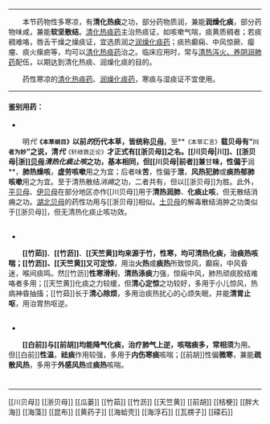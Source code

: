---
&emsp;&emsp;本节药物性多寒凉，有**清化热痰**之功，部分药物质润，兼能**润燥化痰**，部分药物味咸，兼能**软坚散结**。<ins>清化热痰药</ins>主治热痰证，如咳嗽气喘，痰黄质稠者；若痰稠难咯，唇舌干燥之燥痰证，宜选质润之<ins>润燥化痰药</ins>；痰热癫痫、中风惊厥、瘿瘤、痰火瘰疬等，均可以<ins>清化热痰药</ins>治之。临床应用时，常与<ins>清热泻火、养阴润肺药</ins>配伍，以期达到清化热痰、润燥化痰的目的。

&emsp;&emsp;药性寒凉的<ins>清化热痰药</ins>、<ins>润燥化痰药</ins>，寒痰与湿痰证不宜使用。

___

#### 鉴别用药：
-
&emsp;&emsp;明<dfn>代</dfn>**`《本草纲目》`**以前<dfn>的</dfn>历代本草，皆统称**<ins>贝母</ins>**。至**`《本草汇言》`**载贝母有“`川者为妙`”之说，清<dfn>代</dfn>**`《轩岐救正论》`**才正式有[[浙贝母]]之名。[[川贝母|川]]、[[浙贝母|浙]]<ins>贝母</ins><dfn>清热化痰止咳</dfn>之功，基本相同，但[[川贝母|前者]]兼**甘**味，性偏于**润**，**肺热燥咳**，**虚劳咳嗽**用之为宜；后者味**苦**，性偏于**泄**，**风热犯肺**或**痰热郁肺咳嗽**用之为宜。至于清热散结<dfn>消痈</dfn>之功，二者共有，但以[[浙贝母]]为胜。此外，<ins>平贝母</ins>、<ins>伊贝母</ins>在部分地区亦作[[川贝母]]用于**清热润肺**<dfn>、</dfn>**化痰止咳**，但无散结消痈之功。<ins>湖北贝母</ins>的药性功用与[[浙贝母]]相似。<ins>土贝母</ins>的解毒散结消肿之功类似于[[浙贝母]]，但无清热化痰止咳功效。<br></br>

-
&emsp;&emsp;**[[竹茹]]**、**[[竹沥]]**、**[[天竺黄]]**均来源于竹，性寒，均可清热化痰，治痰热咳喘；[[竹沥]]、[[天竺黄]]又可**定惊**，用治**火热**或**痰热**所致惊风，癫痫，中风昏迷，喉间痰鸣。然[[竹沥]]**性寒滑利**，**清热涤痰**力强，惊痫中风，肺热顽痰胶结难咯者多用；[[天竺黄]]化痰之力较缓，但**清心定惊**之功较好，多用于小儿惊风，热病神昏抽搐；[[竹茹]]长于**清心除烦**，多用治痰热扰心的心烦失眠，并能**清胃止呕**，用治胃热呕逆。<br></br>

-
&emsp;&emsp;**[[白前]]**与**[[前胡]]**均能降气化痰，治疗肺气上逆，咳喘痰多，常**相须**为用。但[[白前]]**性温**，**祛痰**作用较强，多用于**内伤寒痰**咳喘；[[前胡]]性偏**微寒**，兼能**疏散风热**，多用于**外感风热**或**痰热**咳喘。

#
***
[[川贝母]]
[[浙贝母]]
[[瓜蒌]]
[[竹茹]]
[[竹沥]]
[[天竺黄]]
[[前胡]]
[[桔梗]]
[[胖大海]]
[[海藻]]
[[昆布]]
[[黄药子]]
[[海蛤壳]]
[[海浮石]]
[[瓦楞子]]
[[礞石]]